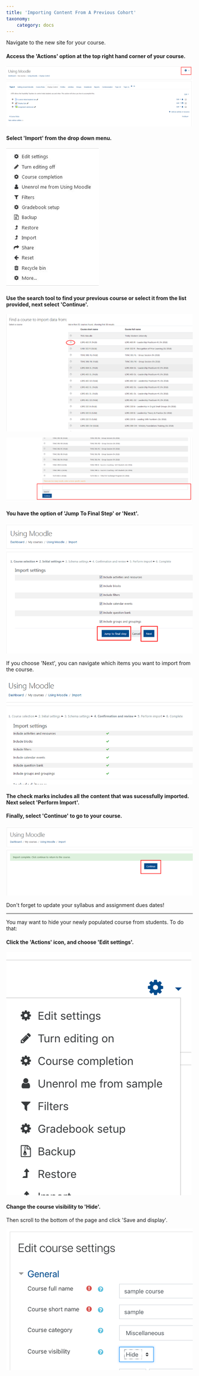 ```yaml
---
title: 'Importing Content From A Previous Cohort'
taxonomy:
    category: docs
---
```



Navigate to the new site for your course.

#### Access the 'Actions' option at the top right hand corner of your course.

![](import-content-1.png)

#### Select 'Import' from the drop down menu.

![](import-content-3.jpg)

#### Use the search tool to find your previous course or select it from the list provided, next select 'Continue'.

![](import-content-2.png)

![](import-content-4.png)

#### You have the option of 'Jump To Final Step' or 'Next'.

![](import-content-5.png)

If you choose 'Next', you can navigate which items you want to import from the course.

![](import-content-6.png)

#### The check marks includes all the content that was sucessfully imported. Next select 'Perform Import'.

#### Finally, select 'Continue' to go to your course.

![](import-content-7.png)

Don't forget to update your syllabus and assignment dues dates!

---

You may want to hide your newly populated course from students. To do that:

#### Click the 'Actions' icon, and choose 'Edit settings'.
![](hide-course-1.png)

#### Change the course visibility to 'Hide'.
Then scroll to the bottom of the page and click 'Save and display'.

![](hide-course-2.png)
